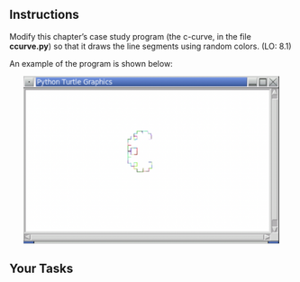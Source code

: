<!-- manual -->

## Instructions

Modify this chapter’s case study program (the c-curve, in the file **ccurve.py**) so that it draws the line segments using random colors. (LO: 8.1)

An example of the program is shown below:

<p align="center">
    <img src="../assets/8.2.png" width="90%" alt="Python Turtle Graphics window displaying a colorful, abstract fractal pattern composed of small, step-like right angles forming a semi-circular arc. The pattern consists of multiple colors including red, green, blue, and purple, drawn on a white background. The drawing is centered on the left side of the canvas.">
</p>

## Your Tasks
